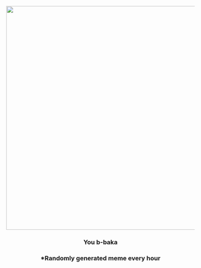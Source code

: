 <p align="center">
        <img src="https://i.redd.it/hwhfr9gjo5n81.gif" width="600" height="600">
        </p>
        <h3 align="center">You b-baka</h3>
        <h3 align="center">*Randomly generated meme every hour</h3>
    